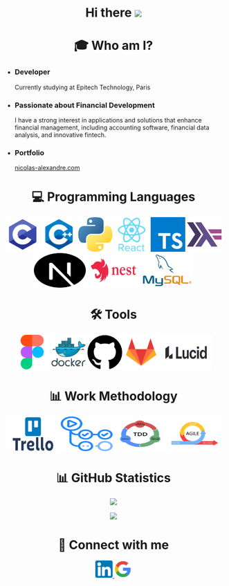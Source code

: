 <h1 align='center'>
  Hi there <img src="https://media.giphy.com/media/hvRJCLFzcasrR4ia7z/giphy.gif" width="30">
</h1>

<h1 align="center">
  🎓 Who am I?
</h1>

- ### Developer

  Currently studying at Epitech Technology, Paris
- ### Passionate about Financial Development

  I have a strong interest in applications and solutions that enhance financial management, including accounting software, financial data analysis, and innovative fintech.
- ### Portfolio
  [nicolas-alexandre.com](https://www.nicolas-alexandre.com/)

<h1 align="center">
  💻 Programming Languages
</h1>

<div align="center">
  <img src="assets/c.png" alt="C" width="80" height="80"/> 
  <img src="assets/c++.png" alt="C++" width="80" height="80"/> 
  <img src="assets/python.png" alt="Python" width="80" height="80"/>
  <img src="assets/react.png" alt="React" width="80" height="80"/>
  <img src="assets/typescript.png" alt="TypeScript" width="80" height="80"/>
  <img src="assets/haskell.png" alt="Haskell" width="80" height="80"/>
  <img src="assets/nextJS.png" alt="Next.js" width="120" height="80"/>
  <img src="assets/nestJS.png" alt="NestJS" width="120" height="80"/>
  <img src="assets/mysql.png" alt="MySQL" width="120" height="80"/>
</div>

<h1 align="center">
  🛠️ Tools
</h1>

<div align="center">
  <img src="assets/figma.png" alt="Figma" width="80" height="80"/>
  <img src="assets/docker.png" alt="Docker" width="80" height="80"/>
  <img src="assets/github.png" alt="GitHub" width="80" height="80"/>
  <img src="assets/gitlab.png" alt="GitLab" width="80" height="80"/>
  <img src="assets/lucid.jpg" alt="Lucid App" width="120" height="80"/>
</div>

<h1 align="center">
  📊 Work Methodology
</h1>

<div align="center">
  <img src="assets/trello.png" alt="Trello" width="120" height="80"/>
  <img src="assets/githubActions.png" alt="Github Actions" width="120" height="80"/>
  <img src="assets/TDD.png" alt="TDD" width="120" height="80"/>
  <img src="assets/agile.png" alt="Scrum Agile" width="120" height="80"/>
</div>

<h1 align="center">
  📊 GitHub Statistics
</h1>

<p align="center">
  <img width=400 src='https://github-readme-streak-stats.herokuapp.com/?user=Nicolasalx&theme=vue-dark&hide_border=true' />
</p>

<p align="center">
  <img width=400 src='https://github-readme-stats.vercel.app/api/top-langs/?username=Nicolasalx&theme=vue-dark&show_icons=true&hide_border=true&layout=compact' />
</p>

<h1 align="center">
  🔗 Connect with me
</h1>

<p align="center">
  <a href="https://www.linkedin.com/in/nicolas-alexandre" target="_blank">
    <img src="assets/linkedin.png" alt="LinkedIn" width="40" height="40"/>
  </a>
  <a href="mailto:votre-email@example.com">
    <img src="assets/google.png" alt="Email" width="40" height="40"/>
  </a>
</p>
